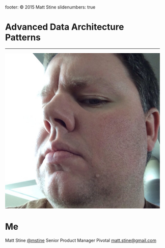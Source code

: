 footer: © 2015 Matt Stine
slidenumbers: true

# Advanced Data Architecture Patterns

---

![left](../Common/images/mattmug.jpeg)
# Me

Matt Stine [@mstine](http://twitter.com/mstine)
Senior Product Manager
Pivotal
[matt.stine@gmail.com](mailto:matt.stine@gmail.com)
